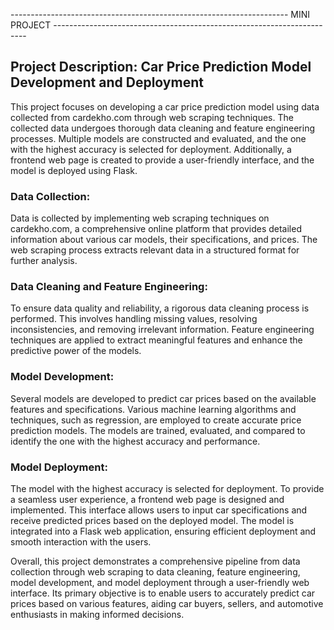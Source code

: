 --------------------------------------------------------------------- MINI PROJECT -----------------------------------------------------------------------

## Project Description: Car Price Prediction Model Development and Deployment

This project focuses on developing a car price prediction model using data collected from cardekho.com through web scraping techniques. The collected data undergoes thorough data cleaning and feature engineering processes. Multiple models are constructed and evaluated, and the one with the highest accuracy is selected for deployment. Additionally, a frontend web page is created to provide a user-friendly interface, and the model is deployed using Flask.

### Data Collection:
Data is collected by implementing web scraping techniques on cardekho.com, a comprehensive online platform that provides detailed information about various car models, their specifications, and prices. The web scraping process extracts relevant data in a structured format for further analysis.

### Data Cleaning and Feature Engineering:
To ensure data quality and reliability, a rigorous data cleaning process is performed. This involves handling missing values, resolving inconsistencies, and removing irrelevant information. Feature engineering techniques are applied to extract meaningful features and enhance the predictive power of the models.

### Model Development:
Several models are developed to predict car prices based on the available features and specifications. Various machine learning algorithms and techniques, such as regression, are employed to create accurate price prediction models. The models are trained, evaluated, and compared to identify the one with the highest accuracy and performance.

### Model Deployment:
The model with the highest accuracy is selected for deployment. To provide a seamless user experience, a frontend web page is designed and implemented. This interface allows users to input car specifications and receive predicted prices based on the deployed model. The model is integrated into a Flask web application, ensuring efficient deployment and smooth interaction with the users.

Overall, this project demonstrates a comprehensive pipeline from data collection through web scraping to data cleaning, feature engineering, model development, and model deployment through a user-friendly web interface. Its primary objective is to enable users to accurately predict car prices based on various features, aiding car buyers, sellers, and automotive enthusiasts in making informed decisions.
